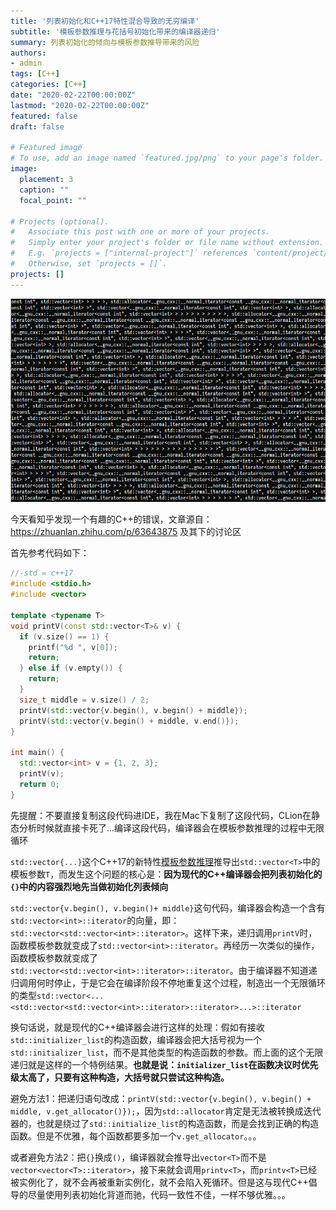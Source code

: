 ```yaml
---
title: '列表初始化和C++17特性混合导致的无穷编译'
subtitle: '模板参数推理与花括号初始化带来的编译器递归'
summary: 列表初始化的倾向与模板参数推导带来的风险
authors:
- admin
tags: [C++]
categories: [C++]
date: "2020-02-22T00:00:00Z"
lastmod: "2020-02-22T00:00:00Z"
featured: false
draft: false

# Featured image
# To use, add an image named `featured.jpg/png` to your page's folder. 
image:
  placement: 3
  caption: ""
  focal_point: ""

# Projects (optional).
#   Associate this post with one or more of your projects.
#   Simply enter your project's folder or file name without extension.
#   E.g. `projects = ["internal-project"]` references `content/project/deep-learning/index.md`.
#   Otherwise, set `projects = []`.
projects: []
---
```


![png](./featured.png)

今天看知乎发现一个有趣的C++的错误，文章源自：https://zhuanlan.zhihu.com/p/63643875 及其下的讨论区

首先参考代码如下：

```cpp
//-std = c++17
#include <stdio.h>
#include <vector>

template <typename T>
void printV(const std::vector<T>& v) {
  if (v.size() == 1) {
    printf("%d ", v[0]);
    return;
  } else if (v.empty()) {
    return;
  }
  size_t middle = v.size() / 2;
  printV(std::vector{v.begin(), v.begin() + middle});
  printV(std::vector{v.begin() + middle, v.end()});
}

int main() {
  std::vector<int> v = {1, 2, 3};
  printV(v);
  return 0;
}
```

先提醒：不要直接复制这段代码进IDE，我在Mac下复制了这段代码，CLion在静态分析时候就直接卡死了...编译这段代码，编译器会在模板参数推理的过程中无限循环

`std::vector{...}`这个C++17的新特性[模板参数推理](https://en.cppreference.com/w/cpp/language/class_template_argument_deduction)推导出`std::vector<T>`中的模板参数`T`，而发生这个问题的核心是：**因为现代的C++编译器会把列表初始化的`{}`中的内容强烈地先当做初始化列表倾向**

`std::vector{v.begin(), v.begin()+ middle}`这句代码，编译器会构造一个含有`std::vector<int>::iterator`的向量，即：`std::vector<std::vector<int>::iterator>`。这样下来，递归调用`printV`时，函数模板参数就变成了`std::vector<int>::iterator`。再经历一次类似的操作，函数模板参数就变成了  `std::vector<std::vector<int>::iterator>::iterator`。由于编译器不知道递归调用何时停止，于是它会在编译阶段不停地重复这个过程，制造出一个无限循环的类型`std::vector<...<std::vector<std::vector<int>::iterator>::iterator>...>::iterator`

换句话说，就是现代的C++编译器会进行这样的处理：假如有接收`std::initializer_list`的构造函数，编译器会把大括号视为一个`std::initializer_list`，而不是其他类型的构造函数的参数。而上面的这个无限递归就是这样的一个特例结果。**也就是说：`initializer_list`在函数决议时优先级太高了，只要有这种构造，大括号就只尝试这种构造。**

避免方法1：把递归语句改成：`printV(std::vector{v.begin(), v.begin() + middle, v.get_allocator()});`，因为`std::allocator`肯定是无法被转换成迭代器的，也就是绕过了`std::initialize_list`的构造函数，而是会找到正确的构造函数。但是不优雅，每个函数都要多加一个`v.get_allocator`。。。

或者避免方法2：把`{}`换成`()`，编译器就会推导出`vector<T>`而不是`vector<vector<T>::iterator>`，接下来就会调用`printv<T>`，而`printv<T>`已经被实例化了，就不会再被重新实例化，就不会陷入死循环。但是这与现代C++倡导的尽量使用列表初始化背道而驰，代码一致性不佳，一样不够优雅。。。
